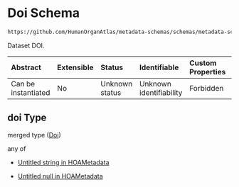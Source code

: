 # Doi Schema

```txt
https://github.com/HumanOrganAtlas/metadata-schemas/schemas/metadata-schemas.json#/$defs/Citation/properties/doi
```

Dataset DOI.

| Abstract            | Extensible | Status         | Identifiable            | Custom Properties | Additional Properties | Access Restrictions | Defined In                                                                   |
| :------------------ | :--------- | :------------- | :---------------------- | :---------------- | :-------------------- | :------------------ | :--------------------------------------------------------------------------- |
| Can be instantiated | No         | Unknown status | Unknown identifiability | Forbidden         | Allowed               | none                | [metadata-schema.json\*](../out/metadata-schema.json "open original schema") |

## doi Type

merged type ([Doi](metadata-schema-defs-citation-properties-doi.md))

any of

* [Untitled string in HOAMetadata](metadata-schema-defs-citation-properties-doi-anyof-0.md "check type definition")

* [Untitled null in HOAMetadata](metadata-schema-defs-citation-properties-doi-anyof-1.md "check type definition")
